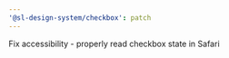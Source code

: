```yaml
---
'@sl-design-system/checkbox': patch
---
```


Fix accessibility - properly read checkbox state in Safari

